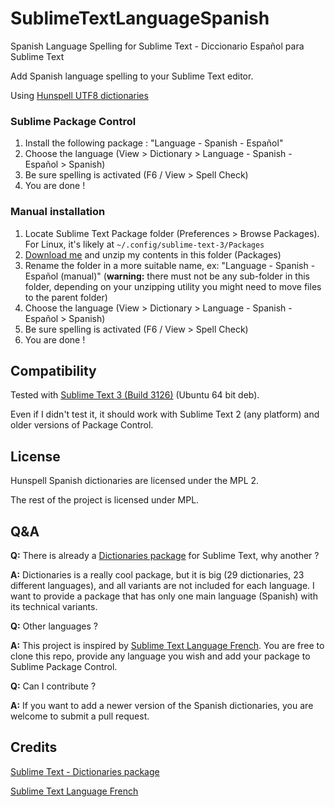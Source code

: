 # SublimeTextLanguageSpanish
Spanish Language Spelling for Sublime Text - Diccionario Español para Sublime Text

Add Spanish language spelling to your Sublime Text editor.

Using [Hunspell UTF8 dictionaries](https://github.com/titoBouzout/Dictionaries)



### Sublime Package Control

  1. Install the following package : "Language - Spanish - Español"
  2. Choose the language (View > Dictionary > Language - Spanish - Español > Spanish)
  3. Be sure spelling is activated (F6 / View > Spell Check)
  4. You are done !

### Manual installation

  1. Locate Sublime Text Package folder (Preferences > Browse Packages).
     For Linux, it's likely at `~/.config/sublime-text-3/Packages`
  2. [Download me](https://nodeload.github.com/yuan3y/SublimeTextLanguageSpanish/zip/master "Download manual package") and unzip my contents in this folder (Packages)
  3. Rename the folder in a more suitable name, ex: "Language - Spanish - Español (manual)" (**warning:** there must not be any sub-folder in this folder, depending on your unzipping utility you might need to move files to the parent folder)
  4. Choose the language (View > Dictionary > Language - Spanish - Español > Spanish)
  5. Be sure spelling is activated (F6 / View > Spell Check)
  6. You are done !

Compatibility
-------------

Tested with [Sublime Text 3 (Build 3126)](http://www.sublimetext.com/3 "Sublime Text 3 (Build 3126)") (Ubuntu 64 bit deb).

Even if I didn't test it, it should work with Sublime Text 2 (any platform) and older versions of Package Control.

License
-------

Hunspell Spanish dictionaries are licensed under the MPL 2.

The rest of the project is licensed under MPL.

Q&A
---

**Q:** There is already a [Dictionaries package](https://github.com/SublimeText/Dictionaries "Dictionaries package") for Sublime Text, why another ?

**A:** Dictionaries is a really cool package, but it is big (29 dictionaries, 23 different languages), and all variants are not included for each language. I want to provide a package that has only one main language (Spanish) with its technical variants.

**Q:** Other languages ?

**A:** This project is inspired by [Sublime Text Language French](https://github.com/superbob/SublimeTextLanguageFrench). You are free to clone this repo, provide any language you wish and add your package to Sublime Package Control.

**Q:** Can I contribute ?

**A:** If you want to add a newer version of the Spanish dictionaries, you are welcome to submit a pull request.

Credits
-------

[Sublime Text - Dictionaries package](https://github.com/SublimeText/Dictionaries "Sublime Text - Dictionaries package")

[Sublime Text Language French](https://github.com/superbob/SublimeTextLanguageFrench)